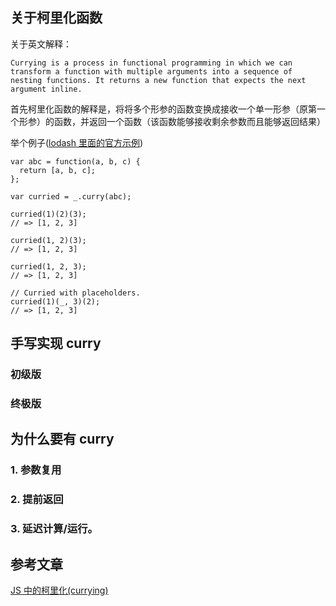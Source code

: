 ## 关于柯里化函数

关于英文解释：

```
Currying is a process in functional programming in which we can transform a function with multiple arguments into a sequence of nesting functions. It returns a new function that expects the next argument inline.
```

首先柯里化函数的解释是，将将多个形参的函数变换成接收一个单一形参（原第一个形参）的函数，并返回一个函数（该函数能够接收剩余参数而且能够返回结果）

举个例子([lodash 里面的官方示例](https://lodash.com/docs/4.17.15#curry))

```
var abc = function(a, b, c) {
  return [a, b, c];
};

var curried = _.curry(abc);

curried(1)(2)(3);
// => [1, 2, 3]

curried(1, 2)(3);
// => [1, 2, 3]

curried(1, 2, 3);
// => [1, 2, 3]

// Curried with placeholders.
curried(1)(_, 3)(2);
// => [1, 2, 3]
```

## 手写实现 curry

### 初级版

### 终极版

## 为什么要有 curry

### 1. 参数复用

### 2. 提前返回

### 3. 延迟计算/运行。

## 参考文章

[JS 中的柯里化(currying)](https://www.zhangxinxu.com/wordpress/2013/02/js-currying/)
